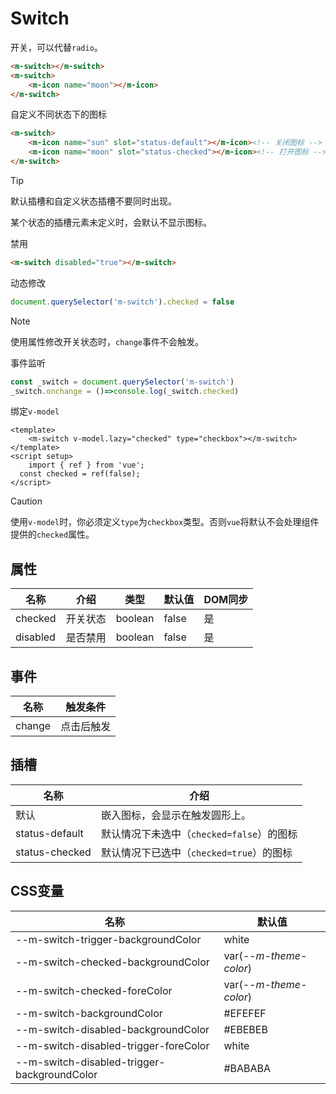 # Switch

开关，可以代替`radio`。

```html
<m-switch></m-switch>
<m-switch>
	<m-icon name="moon"></m-icon>
</m-switch>
```

自定义不同状态下的图标

```html
<m-switch>
	<m-icon name="sun" slot="status-default"></m-icon><!-- 关闭图标 -->
	<m-icon name="moon" slot="status-checked"></m-icon><!-- 打开图标 -->
</m-switch>
```

> [!TIP]
>
> 默认插槽和自定义状态插槽不要同时出现。
>
> 某个状态的插槽元素未定义时，会默认不显示图标。

禁用

```html
<m-switch disabled="true"></m-switch>
```

动态修改

```js
document.querySelector('m-switch').checked = false
```

> [!NOTE]
>
> 使用属性修改开关状态时，`change`事件不会触发。

事件监听

```js
const _switch = document.querySelector('m-switch')
_switch.onchange = ()=>console.log(_switch.checked)
```

绑定`v-model`

```vue
<template>
	<m-switch v-model.lazy="checked" type="checkbox"></m-switch>
</template>
<script setup>
	import { ref } from 'vue';
  const checked = ref(false);
</script>
```

> [!CAUTION]
>
> 使用`v-model`时，你必须定义`type`为`checkbox`类型。否则`vue`将默认不会处理组件提供的`checked`属性。

## 属性

| 名称     | 介绍     | 类型    | 默认值 | DOM同步 |
| -------- | -------- | ------- | ------ | ------- |
| checked  | 开关状态 | boolean | false  | 是      |
| disabled | 是否禁用 | boolean | false  | 是      |

## 事件

| 名称   | 触发条件   |
| ------ | ---------- |
| change | 点击后触发 |

## 插槽

| 名称           | 介绍                                      |
| -------------- | ----------------------------------------- |
| 默认           | 嵌入图标，会显示在触发圆形上。            |
| status-default | 默认情况下未选中（`checked=false`）的图标 |
| status-checked | 默认情况下已选中（`checked=true`）的图标  |

## CSS变量

| 名称                                        | 默认值                 |
| ------------------------------------------- | ---------------------- |
| --m-switch-trigger-backgroundColor          | white                  |
| --m-switch-checked-backgroundColor          | var(*--m-theme-color*) |
| --m-switch-checked-foreColor                | var(*--m-theme-color*) |
| --m-switch-backgroundColor                  | #EFEFEF                |
| --m-switch-disabled-backgroundColor         | #EBEBEB                |
| --m-switch-disabled-trigger-foreColor       | white                  |
| --m-switch-disabled-trigger-backgroundColor | #BABABA                |

